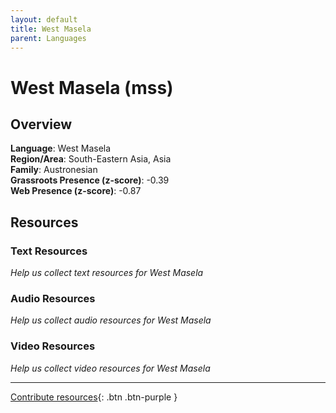 ```yaml
---
layout: default
title: West Masela
parent: Languages
---
```


# West Masela (mss)

## Overview

**Language**: West Masela  
**Region/Area**: South-Eastern Asia, Asia  
**Family**: Austronesian  
**Grassroots Presence (z-score)**: -0.39  
**Web Presence (z-score)**: -0.87  

## Resources

### Text Resources
*Help us collect text resources for West Masela*

### Audio Resources
*Help us collect audio resources for West Masela*

### Video Resources
*Help us collect video resources for West Masela*

---

[Contribute resources](https://forms.office.com/e/1SfLJx3u1r){: .btn .btn-purple }
